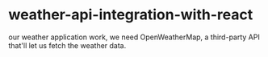 # weather-api-integration-with-react
our weather application work, we need OpenWeatherMap, a third-party API that'll let us fetch the weather data.
